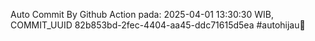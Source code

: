 Auto Commit By Github Action pada: 2025-04-01 13:30:30 WIB, COMMIT_UUID 82b853bd-2fec-4404-aa45-ddc71615d5ea #autohijau🗿
